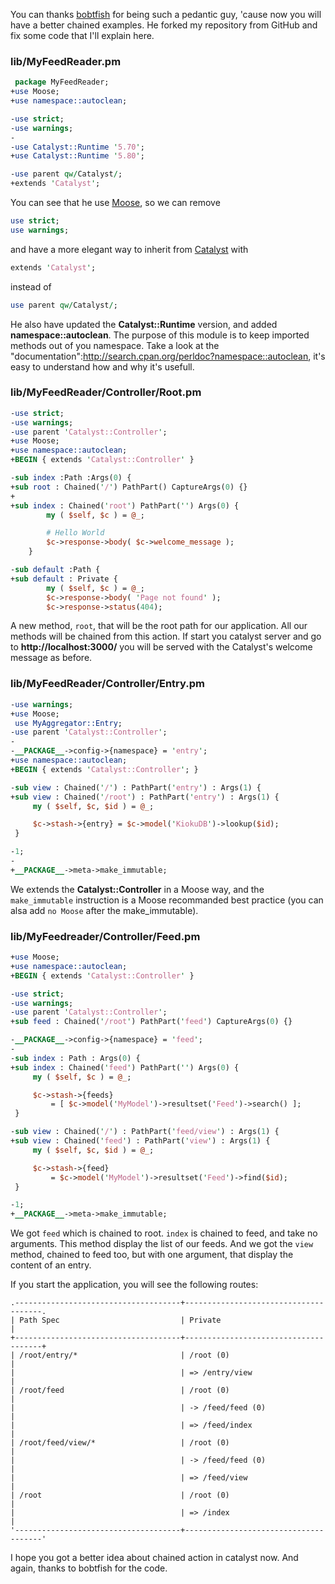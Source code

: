 You can thanks [bobtfish](http://github.com/bobtfish) for being such a pedantic guy, 'cause now you will have a better chained examples. He forked my repository from GitHub and fix some code that I'll explain here.

### lib/MyFeedReader.pm

```perl
 package MyFeedReader;
+use Moose;
+use namespace::autoclean;

-use strict;
-use warnings;
-
-use Catalyst::Runtime '5.70';
+use Catalyst::Runtime '5.80';

-use parent qw/Catalyst/;
+extends 'Catalyst';
```

You can see that he use [Moose](http://search.cpan.org/perldoc?Moose), so we can remove

```perl
use strict;
use warnings;
```

and have a more elegant way to inherit from [Catalyst](http://search.cpan.org/perldoc?Catalyst) with

```perl
extends 'Catalyst';
```

instead of

```perl
use parent qw/Catalyst/;
```

He also have updated the **Catalyst::Runtime** version, and added **namespace::autoclean**. The purpose of this module is to keep imported methods out of you namespace. Take a look at the "documentation":http://search.cpan.org/perldoc?namespace::autoclean, it's easy to understand how and why it's usefull.

### lib/MyFeedReader/Controller/Root.pm

```perl
-use strict;
-use warnings;
-use parent 'Catalyst::Controller';
+use Moose;
+use namespace::autoclean;
+BEGIN { extends 'Catalyst::Controller' }

-sub index :Path :Args(0) {
+sub root : Chained('/') PathPart() CaptureArgs(0) {}
+
+sub index : Chained('root') PathPart('') Args(0) {
        my ( $self, $c ) = @_;

        # Hello World
        $c->response->body( $c->welcome_message );
    }

-sub default :Path {
+sub default : Private {
        my ( $self, $c ) = @_;
        $c->response->body( 'Page not found' );
        $c->response->status(404);
```

A new method, `root`, that will be the root path for our application. All our methods will be chained from this action. If start you catalyst server and go to **http://localhost:3000/** you will be served with the Catalyst's welcome message as before.

### lib/MyFeedReader/Controller/Entry.pm

```perl
-use warnings;
+use Moose;
 use MyAggregator::Entry;
-use parent 'Catalyst::Controller';
-
-__PACKAGE__->config->{namespace} = 'entry';
+use namespace::autoclean;
+BEGIN { extends 'Catalyst::Controller'; }

-sub view : Chained('/') : PathPart('entry') : Args(1) {
+sub view : Chained('/root') : PathPart('entry') : Args(1) {
     my ( $self, $c, $id ) = @_;

     $c->stash->{entry} = $c->model('KiokuDB')->lookup($id);
 }

-1;
-
+__PACKAGE__->meta->make_immutable;
```

We extends the **Catalyst::Controller** in a Moose way, and the `make_immutable` instruction is a Moose recommanded best practice (you can alsa add `no Moose` after the make_immutable).

### lib/MyFeedreader/Controller/Feed.pm

```perl
+use Moose;
+use namespace::autoclean;
+BEGIN { extends 'Catalyst::Controller' }

-use strict;
-use warnings;
-use parent 'Catalyst::Controller';
+sub feed : Chained('/root') PathPart('feed') CaptureArgs(0) {}

-__PACKAGE__->config->{namespace} = 'feed';
-
-sub index : Path : Args(0) {
+sub index : Chained('feed') PathPart('') Args(0) {
     my ( $self, $c ) = @_;

     $c->stash->{feeds}
         = [ $c->model('MyModel')->resultset('Feed')->search() ];
 }

-sub view : Chained('/') : PathPart('feed/view') : Args(1) {
+sub view : Chained('feed') : PathPart('view') : Args(1) {
     my ( $self, $c, $id ) = @_;

     $c->stash->{feed}
         = $c->model('MyModel')->resultset('Feed')->find($id);
 }

-1;
+__PACKAGE__->meta->make_immutable;
```

We got `feed` which is chained to root. `index` is chained to feed, and take no arguments. This method display the list of our feeds. And we got the `view` method, chained to feed too, but with one argument, that display the content of an entry.

If you start the application, you will see the following routes:


    .-------------------------------------+--------------------------------------.
    | Path Spec                           | Private                              |
    +-------------------------------------+--------------------------------------+
    | /root/entry/*                       | /root (0)                            |
    |                                     | => /entry/view                       |
    | /root/feed                          | /root (0)                            |
    |                                     | -> /feed/feed (0)                    |
    |                                     | => /feed/index                       |
    | /root/feed/view/*                   | /root (0)                            |
    |                                     | -> /feed/feed (0)                    |
    |                                     | => /feed/view                        |
    | /root                               | /root (0)                            |
    |                                     | => /index                            |
    '-------------------------------------+--------------------------------------'

I hope you got a better idea about chained action in catalyst now. And again, thanks to bobtfish for the code.

